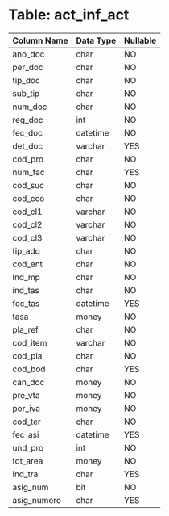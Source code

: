 # Table: act_inf_act

| Column Name | Data Type | Nullable |
|-------------|-----------|----------|
| ano_doc | char | NO |
| per_doc | char | NO |
| tip_doc | char | NO |
| sub_tip | char | NO |
| num_doc | char | NO |
| reg_doc | int | NO |
| fec_doc | datetime | NO |
| det_doc | varchar | YES |
| cod_pro | char | NO |
| num_fac | char | YES |
| cod_suc | char | NO |
| cod_cco | char | NO |
| cod_cl1 | varchar | NO |
| cod_cl2 | varchar | NO |
| cod_cl3 | varchar | NO |
| tip_adq | char | NO |
| cod_ent | char | NO |
| ind_mp | char | NO |
| ind_tas | char | NO |
| fec_tas | datetime | YES |
| tasa | money | NO |
| pla_ref | char | NO |
| cod_item | varchar | NO |
| cod_pla | char | NO |
| cod_bod | char | YES |
| can_doc | money | NO |
| pre_vta | money | NO |
| por_iva | money | NO |
| cod_ter | char | NO |
| fec_asi | datetime | YES |
| und_pro | int | NO |
| tot_area | money | NO |
| ind_tra | char | YES |
| asig_num | bit | NO |
| asig_numero | char | YES |
